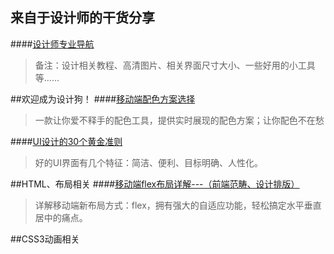 ## 来自于设计师的干货分享 ##

####[设计师专业导航](http://hao.uisdc.com/)
> 备注：设计相关教程、高清图片、相关界面尺寸大小、一些好用的小工具等……

##欢迎成为设计狗！
####[移动端配色方案选择](https://material.io/color/#!/?view.left=0&view.right=0&primary.color=2196F3&secondary.color=64FFDA&primary.text.color=FF5252&secondary.text.color=18FFFF)
>一款让你爱不释手的配色工具，提供实时展现的配色方案；让你配色不在愁

####[UI设计的30个黄金准则](http://mp.weixin.qq.com/s?__biz=MzA3NTUzNzMyMA==&mid=2668969882&idx=1&sn=3ea2d231c054a653e4c1b29c203a0f2b&scene=1&srcid=0820vzcvAi0yq6eoP57NrnxC#rd)
>好的UI界面有几个特征：简洁、便利、目标明确、人性化。

##HTML、布局相关
####[移动端flex布局详解---（前端范畴、设计排版）](http://www.codeceo.com/understanding-flexbox-everything-you-need-to-know.html)
>详解移动端新布局方式：flex，拥有强大的自适应功能，轻松搞定水平垂直居中的痛点。

##CSS3动画相关


